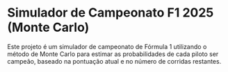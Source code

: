 # Simulador de Campeonato F1 2025 (Monte Carlo)

Este projeto é um simulador de campeonato de Fórmula 1 utilizando o método de Monte Carlo para estimar as probabilidades de cada piloto ser campeão, baseado na pontuação atual e no número de corridas restantes.

